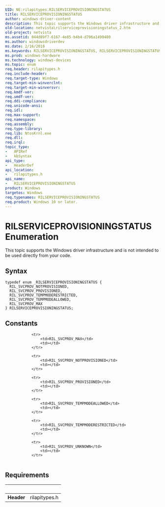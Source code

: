```yaml
---
UID: NE:rilapitypes.RILSERVICEPROVISIONINGSTATUS
title: RILSERVICEPROVISIONINGSTATUS
author: windows-driver-content
description: This topic supports the Windows driver infrastructure and is not intended to be used directly from your code.
old-location: netvista\rilserviceprovisioningstatus_2.htm
old-project: netvista
ms.assetid: 044d89f7-6167-4e85-b4b4-d706a1499480
ms.author: windowsdriverdev
ms.date: 2/16/2018
ms.keywords: RILSERVICEPROVISIONINGSTATUS, RILSERVICEPROVISIONINGSTATUS enumeration [Network Drivers Starting with Windows Vista], RIL_SVCPROV_MAX, RIL_SVCPROV_NOTPROVISIONED, RIL_SVCPROV_PROVISIONED, RIL_SVCPROV_TEMPMODEALLOWED, RIL_SVCPROV_TEMPMODERESTRICTED, netvista.rilserviceprovisioningstatus_2, rilapitypes/RILSERVICEPROVISIONINGSTATUS, rilapitypes/RIL_SVCPROV_MAX, rilapitypes/RIL_SVCPROV_NOTPROVISIONED, rilapitypes/RIL_SVCPROV_PROVISIONED, rilapitypes/RIL_SVCPROV_TEMPMODEALLOWED, rilapitypes/RIL_SVCPROV_TEMPMODERESTRICTED
ms.prod: windows-hardware
ms.technology: windows-devices
ms.topic: enum
req.header: rilapitypes.h
req.include-header: 
req.target-type: Windows
req.target-min-winverclnt: 
req.target-min-winversvr: 
req.kmdf-ver: 
req.umdf-ver: 
req.ddi-compliance: 
req.unicode-ansi: 
req.idl: 
req.max-support: 
req.namespace: 
req.assembly: 
req.type-library: 
req.lib: NtosKrnl.exe
req.dll: 
req.irql: 
topic_type:
-	APIRef
-	kbSyntax
api_type:
-	HeaderDef
api_location:
-	rilapitypes.h
api_name:
-	RILSERVICEPROVISIONINGSTATUS
product: Windows
targetos: Windows
req.typenames: RILSERVICEPROVISIONINGSTATUS
req.product: Windows 10 or later.
---
```


# RILSERVICEPROVISIONINGSTATUS Enumeration
This topic supports the Windows driver infrastructure and is not intended to be used directly from your code.

## Syntax
````
typedef enum _RILSERVICEPROVISIONINGSTATUS { 
  RIL_SVCPROV_NOTPROVISIONED,
  RIL_SVCPROV_PROVISIONED,
  RIL_SVCPROV_TEMPMODERESTRICTED,
  RIL_SVCPROV_TEMPMODEALLOWED,
  RIL_SVCPROV_MAX
} RILSERVICEPROVISIONINGSTATUS;
````

## Constants

<table>
            
                <tr>
                    <td>RIL_SVCPROV_MAX</td>
                    <td></td>
                </tr>
            
                <tr>
                    <td>RIL_SVCPROV_NOTPROVISIONED</td>
                    <td></td>
                </tr>
            
                <tr>
                    <td>RIL_SVCPROV_PROVISIONED</td>
                    <td></td>
                </tr>
            
                <tr>
                    <td>RIL_SVCPROV_TEMPMODEALLOWED</td>
                    <td></td>
                </tr>
            
                <tr>
                    <td>RIL_SVCPROV_TEMPMODERESTRICTED</td>
                    <td></td>
                </tr>
            
                <tr>
                    <td>RIL_SVCPROV_UNKNOWN</td>
                    <td></td>
                </tr>
</table>


## Requirements
| &nbsp; | &nbsp; |
| ---- |:---- |
| **Header** | rilapitypes.h |